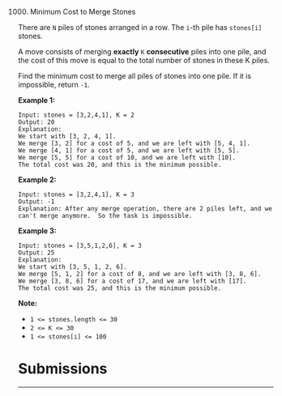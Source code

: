 1000. Minimum Cost to Merge Stones

There are `N` piles of stones arranged in a row.  The `i`-th pile has `stones[i]` stones.

A move consists of merging **exactly** `K` **consecutive** piles into one pile, and the cost of this move is equal to the total number of stones in these K piles.

Find the minimum cost to merge all piles of stones into one pile.  If it is impossible, return `-1`.

 

**Example 1:**
```
Input: stones = [3,2,4,1], K = 2
Output: 20
Explanation: 
We start with [3, 2, 4, 1].
We merge [3, 2] for a cost of 5, and we are left with [5, 4, 1].
We merge [4, 1] for a cost of 5, and we are left with [5, 5].
We merge [5, 5] for a cost of 10, and we are left with [10].
The total cost was 20, and this is the minimum possible.
```

**Example 2:**
```
Input: stones = [3,2,4,1], K = 3
Output: -1
Explanation: After any merge operation, there are 2 piles left, and we can't merge anymore.  So the task is impossible.
```

**Example 3:**
```
Input: stones = [3,5,1,2,6], K = 3
Output: 25
Explanation: 
We start with [3, 5, 1, 2, 6].
We merge [5, 1, 2] for a cost of 8, and we are left with [3, 8, 6].
We merge [3, 8, 6] for a cost of 17, and we are left with [17].
The total cost was 25, and this is the minimum possible.
```

**Note:**

* `1 <= stones.length <= 30`
* `2 <= K <= 30`
* `1 <= stones[i] <= 100`

# Submissions
---
